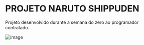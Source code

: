 # PROJETO NARUTO SHIPPUDEN
Projeto desenvolvido durante a semana do zero ao programador contratado. 

![image](https://user-images.githubusercontent.com/112624030/222240005-219433e2-5960-48f9-8c4c-72b044b6eb06.png)

